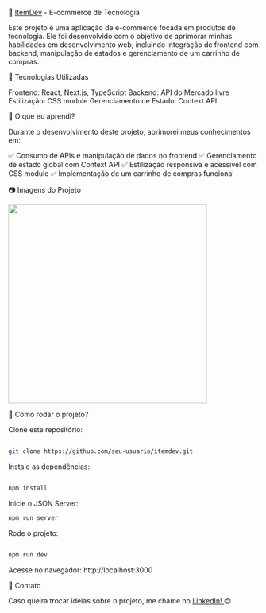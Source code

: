 🛒 <a href="https://itemdev-protagonistaaas-projects.vercel.app/">ItemDev</a> - E-commerce de Tecnologia

Este projeto é uma aplicação de e-commerce focada em produtos de tecnologia. Ele foi desenvolvido com o objetivo de aprimorar minhas habilidades em desenvolvimento web, incluindo integração de frontend com backend, manipulação de estados e gerenciamento de um carrinho de compras.

🚀 Tecnologias Utilizadas

Frontend: React, Next.js, TypeScript
Backend: API do Mercado livre
Estilização: CSS module
Gerenciamento de Estado: Context API

📌 O que eu aprendi?

Durante o desenvolvimento deste projeto, aprimorei meus conhecimentos em:

✅ Consumo de APIs e manipulação de dados no frontend
✅ Gerenciamento de estado global com Context API
✅ Estilização responsiva e acessível com CSS module
✅ Implementação de um carrinho de compras funcional

📷 Imagens do Projeto

<img src="../itemdev/public/projeto.png" height="400px" />

📂 Como rodar o projeto?

Clone este repositório:

```bash

git clone https://github.com/seu-usuario/itemdev.git
```

Instale as dependências:

```bash

npm install
```

Inicie o JSON Server:

```bash
npm run server
```

Rode o projeto:

```bash

npm run dev
```

Acesse no navegador: http://localhost:3000

📩 Contato

Caso queira trocar ideias sobre o projeto, me chame no <a href="https://www.linkedin.com/in/caio-dias-martins-26739b251/">LinkedIn! </a> 😊